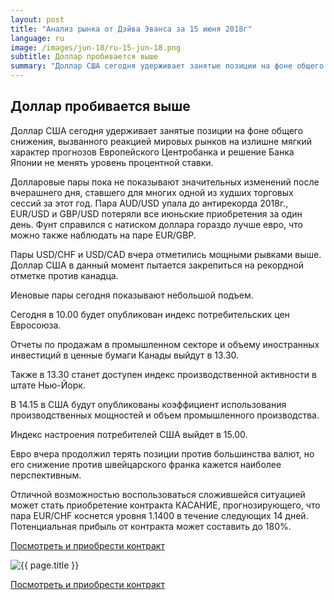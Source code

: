 ```yaml
---
layout: post
title: "Анализ рынка от Дэйва Эванса за 15 июня 2018г"
language: ru
image: /images/jun-18/ru-15-jun-18.png
subtitle: Доллар пробивается выше
summary: "Доллар США сегодня удерживает занятые позиции на фоне общего снижения, вызванного реакцией мировых рынков на излишне мягкий характер прогнозов Европейского Центробанка и решение Банка Японии не менять уровень процентной ставки"
---
```

##  Доллар пробивается выше

Доллар США сегодня удерживает занятые позиции на фоне общего снижения, вызванного реакцией мировых рынков на излишне мягкий характер прогнозов Европейского Центробанка и решение Банка Японии не менять уровень процентной ставки.

Долларовые пары пока не показывают значительных изменений после вчерашнего дня, ставшего для многих одной из худших торговых сессий за этот год. Пара AUD/USD упала до антирекорда 2018г., EUR/USD и GBP/USD потеряли все июньские приобретения за один день. Фунт справился с натиском доллара гораздо лучше евро, что можно также наблюдать на паре EUR/GBP.

Пары USD/CHF и USD/CAD вчера отметились мощными рывками выше. Доллар США в данный момент пытается закрепиться на рекордной отметке против канадца.

Иеновые пары сегодня показывают небольшой подъем.
 
 
Сегодня в 10.00 будет опубликован индекс потребительских цен Евросоюза.

Отчеты по продажам в промышленном секторе и объему иностранных инвестиций в ценные бумаги Канады выйдут в 13.30.

Также в 13.30 станет доступен индекс производственной активности в штате Нью-Йорк.

В 14.15 в США будут опубликованы коэффициент использования производственных мощностей и объем промышленного производства.

Индекс настроения потребителей США выйдет в 15.00.
 
 
Евро вчера продолжил терять позиции против большинства валют, но его снижение против швейцарского франка кажется наиболее перспективным.

Отличной возможностью воспользоваться сложившейся ситуацией может стать приобретение контракта КАСАНИЕ, прогнозирующего, что пара EUR/CHF коснется уровня 1.1400 в течение следующих 14 дней. Потенциальная прибыль от контракта может составить до 180%.

<a href="http://record.binary.com/_bivVDfg8lHux76XffYA0JmNd7ZgqdRLk/1/market=forex&underlying=frxEURCHF&formname=touchnotouch&duration_amount=14&duration_units=d&amount=10&amount_type=payout&expiry_type=duration&barrier=1.1400" target="_blank">Посмотреть и приобрести контракт</a>

<img src="{{ site.url }}/images/jun-18/ru-15-jun-18.png" alt="{{ page.title }}"  title="{{ page.title }}">

<a href="%LINK%%?https://www.binary.com/d/trade.cgi?market=forex&underlying=frxEURCHF&formname=touchnotouch&duration_amount=14&duration_units=d&amount=10&amount_type=payout&expiry_type=duration&barrier=1.1400" target="_blank">Посмотреть и приобрести контракт</a>
